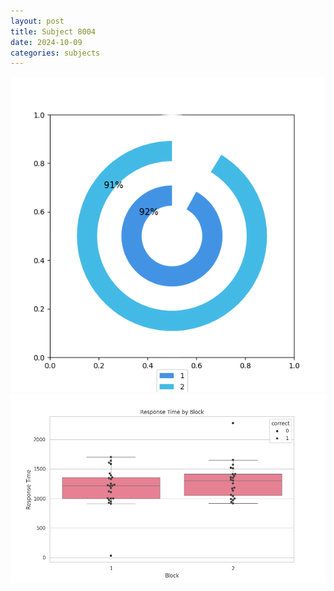 ```yaml
---
layout: post
title: Subject 8004
date: 2024-10-09
categories: subjects
---
```


![](data/8004/run-8/8004__acc_test.png)
![](data/8004/run-8/8004_rt.png)
